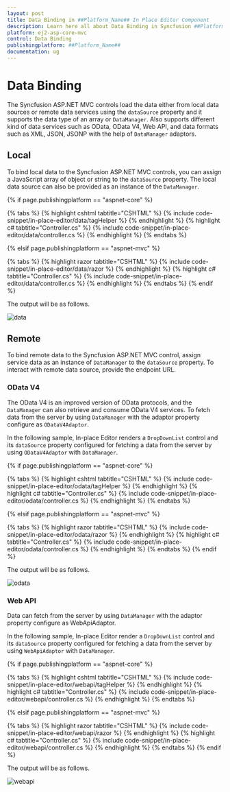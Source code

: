 ```yaml
---
layout: post
title: Data Binding in ##Platform_Name## In Place Editor Component
description: Learn here all about Data Binding in Syncfusion ##Platform_Name## In Place Editor component and more.
platform: ej2-asp-core-mvc
control: Data Binding
publishingplatform: ##Platform_Name##
documentation: ug
---
```



# Data Binding

The Syncfusion ASP.NET MVC controls load the data either from local data sources or remote data services using the `dataSource` property and it supports the data type of an array or `DataManager`. Also supports different kind of data services such as OData, OData V4, Web API, and data formats such as XML, JSON, JSONP with the help of `DataManager` adaptors.

## Local

To bind local data to the Syncfusion ASP.NET MVC controls, you can assign a JavaScript array of object or string to the `dataSource` property. The local data source can also be provided as an instance of the `DataManager`.

{% if page.publishingplatform == "aspnet-core" %}

{% tabs %}
{% highlight cshtml tabtitle="CSHTML" %}
{% include code-snippet/in-place-editor/data/tagHelper %}
{% endhighlight %}
{% highlight c# tabtitle="Controller.cs" %}
{% include code-snippet/in-place-editor/data/controller.cs %}
{% endhighlight %}
{% endtabs %}

{% elsif page.publishingplatform == "aspnet-mvc" %}

{% tabs %}
{% highlight razor tabtitle="CSHTML" %}
{% include code-snippet/in-place-editor/data/razor %}
{% endhighlight %}
{% highlight c# tabtitle="Controller.cs" %}
{% include code-snippet/in-place-editor/data/controller.cs %}
{% endhighlight %}
{% endtabs %}
{% endif %}



The output will be as follows.

![data](./images/data.PNG)

## Remote

To bind remote data to the Syncfusion ASP.NET MVC control, assign service data as an instance of `DataManager` to the `dataSource` property. To interact with remote data source, provide the endpoint URL.

### OData V4

The OData V4 is an improved version of OData protocols, and the `DataManager` can also retrieve and consume OData V4 services. To fetch data from the server by using `DataManager` with the adaptor property configure as `ODataV4Adaptor`.

In the following sample, In-place Editor renders a `DropDownList` control and its `dataSource` property configured for fetching a data from the server by using `ODataV4Adaptor` with `DataManager`.

{% if page.publishingplatform == "aspnet-core" %}

{% tabs %}
{% highlight cshtml tabtitle="CSHTML" %}
{% include code-snippet/in-place-editor/odata/tagHelper %}
{% endhighlight %}
{% highlight c# tabtitle="Controller.cs" %}
{% include code-snippet/in-place-editor/odata/controller.cs %}
{% endhighlight %}
{% endtabs %}

{% elsif page.publishingplatform == "aspnet-mvc" %}

{% tabs %}
{% highlight razor tabtitle="CSHTML" %}
{% include code-snippet/in-place-editor/odata/razor %}
{% endhighlight %}
{% highlight c# tabtitle="Controller.cs" %}
{% include code-snippet/in-place-editor/odata/controller.cs %}
{% endhighlight %}
{% endtabs %}
{% endif %}



The output will be as follows.

![odata](./images/odata.png)

### Web API

Data can fetch from the server by using `DataManager` with the adaptor property configure as WebApiAdaptor.

In the following sample, In-place Editor render a `DropDownList` control and its `dataSource` property configured for fetching a data from the server by using `WebApiAdaptor` with `DataManager`.

{% if page.publishingplatform == "aspnet-core" %}

{% tabs %}
{% highlight cshtml tabtitle="CSHTML" %}
{% include code-snippet/in-place-editor/webapi/tagHelper %}
{% endhighlight %}
{% highlight c# tabtitle="Controller.cs" %}
{% include code-snippet/in-place-editor/webapi/controller.cs %}
{% endhighlight %}
{% endtabs %}

{% elsif page.publishingplatform == "aspnet-mvc" %}

{% tabs %}
{% highlight razor tabtitle="CSHTML" %}
{% include code-snippet/in-place-editor/webapi/razor %}
{% endhighlight %}
{% highlight c# tabtitle="Controller.cs" %}
{% include code-snippet/in-place-editor/webapi/controller.cs %}
{% endhighlight %}
{% endtabs %}
{% endif %}



The output will be as follows.

![webapi](./images/webapi.png)